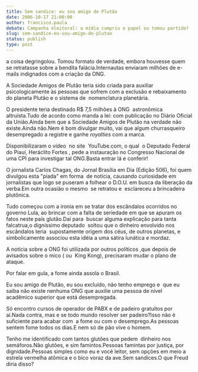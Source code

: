 ```yaml
---
title: Sem sandice: eu sou amigo de Plutão
date: 2006-10-17 21:00:00
author: francisco.paula
debate: Campanha eleitoral: a mídia cumpriu o papel ou tomou partido?
slug: sem-sandice-eu-sou-amigo-de-plutao
status: publish 
type: post
---
```


a coisa degringolou. Tomou formato de verdade, embora houvesse quem se retratasse sobre a bendita falácia.Internautas enviaram milhões de e-mails indignados com a criação da ONG.


A Sociedade Amigos de Plutão teria sido criada para auxiliar psicologicamente às pessoas que sofrem com a exclusão e rebaixamento do planeta Plutão e o sistema de  nomenclatura planetária.


O presidente teria destinado R$ 7,5 milhões à ONG  astronômica altruísta.Tudo de acordo como manda a lei: com publicação no Diário Oficial da União.Ainda bem que a Sociedade Amigos de Plutão na verdade não existe.Ainda não.Nem é bom divulgar muito, vai que algum churrasqueiro desempregado a registre e ganhe *royalties* com a marca.


Disponibilizaram o vídeo  no site  YouTube.com, o qual  o Deputado Federal do Piauí, Heráclito Fortes , pede a instauração no Congresso Nacional de uma CPI para investigar tal ONG.Basta entrar lá e conferir!


O jornalista Carlos Chagas, do Jornal Brasília em Dia (Edição 506), foi quem divulgou esta "piada" em forma  de notícia, causando curiosidade em jornalistas que logo se puseram a folhear o D.O.U. em busca da liberação da verba.Em outra ocasião o mesmo  se retratou e  esclareceu a brincadeira plutônica.


Tudo começou com a ironia em se tratar dos escândalos ocorridos no governo Lula, ao brincar com a falta de seriedade em que se apuram os fatos neste país glutão.Daí para  buscar alguma explicação para tanta falcatrua,o digníssimo deputado  soltou que o dinheiro envolvido nos escândalos teria  supostamente origem dos céus, de outros planetas, e simbolicamente associou esta idéia a uma sátira lunática e mordaz.


A notícia sobre a ONG foi utilizada por outros políticos ,que depois de avisados sobre o mico ( ou  King Kong), precisaram mudar o plano de ataque.


Por falar em gula, a fome ainda assola o Brasil.


Eu sou amigo de Plutão, eu sou excluído, não tenho emprego e  que eu saiba não existe nenhuma ONG que auxilie uma pessoa de nível acadêmico superior que está desempregada.


Só encontro cursos de operador de PABX e de padeiro gratuitos por aí.Nada contra, mas e se todo mundo resolver ser padeiro?Isso não é suficiente para acabar com  a fome ou com o desemprego.As pessoas sentem fome todos os dias.E nem só de pão vive o homem.


Tenho me identificado com tantos glutões que pedem  dinheiro nos semáforos.Não glutões, e sim famintos.Pessoas famintas por justiça, por dignidade.Pessoas simples como eu e você leitor, sem opções em meio a estrela vermelha atômica e o bico voraz da ave.Sem sandices.O que Freud diria disso?


